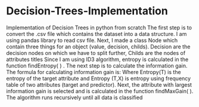 # Decision-Trees-Implementation
Implementation of Decision Trees in python from scratch
The first step is to convert the .csv file which contains the dataset into a data structure. I am using pandas library to read csv file.
Next, I made a class Node which contain three things for an object (value, decision, childs). Decision are the decision nodes on which we have to split further, Childs are the nodes of attributes titles 
Since I am using ID3 algorithm, entropy is calculated in the function findEntropy( ) .
The next step is to calculate the information gain. The formula for calculating information gain is: 
Where Entropy(T) is the entropy of the target attribute and Entropy (T,X) is entropy using frequency table of two attributes (target and predictor). 
Next, the attribute with largest information gain is selected and is calculated in the function findMaxGain( ). 
The algorithm runs recursively until all data is classified
